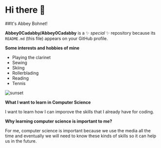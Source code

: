 # Hi there 👋

##It's Abbey Bohnet!

**Abbey0Cadabby/Abbey0Cadabby** is a ✨ _special_ ✨ repository because its `README.md` (this file) appears on your GitHub profile.

**Some interests and hobbies of mine**

- Playing the clarinet
- Sewing
- Skiing
- Rollerblading
- Reading
- Tennis

![sunset](https://user-images.githubusercontent.com/106996964/172539631-20accc30-0f2b-4558-b515-e52c5df5d525.jpg)

**What I want to learn in Computer Science**

I want to learn how I can imporove the skills that I already have for coding.

**Why learning computer science is important to me?**

For me, computer science is important because we use the media all the time and eventually we will need to know these kinds of skills so it can help us in the future.  
